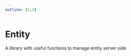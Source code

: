 ```yaml
---
outline: [2,3]
---
```

# Entity <BadgeServer/>

A library with useful functions to manage entity server side

<!--@include: ./autodoc/autodoc_server_functions.md-->
